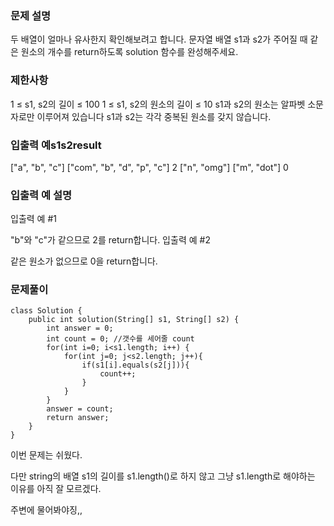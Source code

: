 ### 문제 설명

두 배열이 얼마나 유사한지 확인해보려고 합니다. 문자열 배열 s1과 s2가 주어질 때 같은 원소의 개수를 return하도록 solution 함수를 완성해주세요.

### 제한사항
1 ≤ s1, s2의 길이 ≤ 100
1 ≤ s1, s2의 원소의 길이 ≤ 10
s1과 s2의 원소는 알파벳 소문자로만 이루어져 있습니다
s1과 s2는 각각 중복된 원소를 갖지 않습니다.
### 입출력 예s1s2result
["a", "b", "c"]	["com", "b", "d", "p", "c"]	2
["n", "omg"]	["m", "dot"]	0
### 입출력 예 설명
입출력 예 #1

"b"와 "c"가 같으므로 2를 return합니다.
입출력 예 #2

같은 원소가 없으므로 0을 return합니다.
### 문제풀이
```
class Solution {
    public int solution(String[] s1, String[] s2) {
        int answer = 0;
        int count = 0; //갯수를 세어줄 count
        for(int i=0; i<s1.length; i++) {
            for(int j=0; j<s2.length; j++){
                if(s1[i].equals(s2[j])){
                    count++;
                }
            }
        }
        answer = count;
        return answer;
    }
}
```
이번 문제는 쉬웠다.

다만 string의 배열 s1의 길이를 s1.length()로 하지 않고 그냥 s1.length로 해야하는 이유를 아직 잘 모르겠다.

주변에 물어봐야징,,
